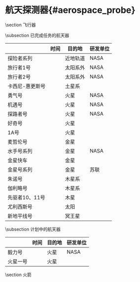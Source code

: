 航天探测器{#aerospace_probe}
====================

\section 飞行器

\subsection 已完成任务的航天器

| | 时间 | 目的地 | 研发单位 |
|---|---|---|---|
| 探险者系列 | | 近地轨道 | NASA |
| 旅行者1号 | | 太阳系外 | NASA |
| 旅行者2号 | | 太阳系外 | NASA |
| 卡西尼-惠更斯号 | | 土星系 | | 
| 勇气号 | | 火星 | NASA |
| 机遇号 | | 火星 | NASA |
| 探路者号 | | 火星 | NASA |
| 好奇号 | | 火星 | | 
| 1A号 | | 火星 | |
| 麦哲伦号 | | 金星 | |
| 水手号系列 | | 金星 | NASA |
| 金星快车 | | 金星 | |
| 金星号系列 | | 金星 | 苏联 |
| 朱诺号 | | 木星系 | | 
| 伽利略号 | | 木星系 | |
| 先驱者10、11号 | | 木星 | |
| 尤利西斯号 | | 太阳 | |
| 新地平线号 | | 冥王星 | |


\subsection 计划中的航天器

| | 时间 | 目的地 | 研发单位 |
|---|---|---|---|
| 毅力号 | | 火星 | NASA |
| 火星一号 | | 火星| |


\section 火箭
